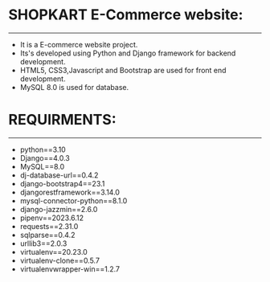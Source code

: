 # SHOPKART E-Commerce website:
------------------------------

* It is a E-commerce website project.
* Its's developed using Python and Django framework for backend development.
* HTML5, CSS3,Javascript and Bootstrap are used for front end development.
* MySQL 8.0 is used for database.

# REQUIRMENTS:
--------------
* python==3.10
* Django==4.0.3
* MySQL==8.0
* dj-database-url==0.4.2
* django-bootstrap4==23.1
* djangorestframework==3.14.0
* mysql-connector-python==8.1.0
* django-jazzmin==2.6.0
* pipenv==2023.6.12
* requests==2.31.0
* sqlparse==0.4.2
* urllib3==2.0.3
* virtualenv==20.23.0
* virtualenv-clone==0.5.7
* virtualenvwrapper-win==1.2.7



